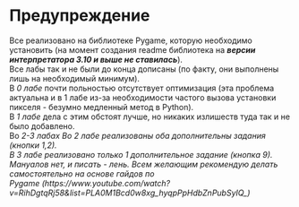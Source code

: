 <h1>Предупреждение</h1>
Все реализовано на библиотеке Pygame, которую необходимо установить (на момент создания readme библиотека на <b><i>версии интерпретатора 3.10 и выше не ставилась</i></b>).<br>
Все лабы так и не были до конца дописаны (по факту, они выполнены лишь на необходимый минимум).<br>
В <i>0 лабе</i> почти польностью отсутствует оптимизация (эта проблема актуальна и в 1 лабе из-за необходимости частого вызова установки пикселя - безумно медленный метод в Python).<br>
В <i>1 лабе</i> дела с этим обстоят лучше, но никаких излишеств туда так и не было добавлено.<br>
Во <i>2-3 лабах</i. вопрос оптимизации не стоит из за использования встроенных функци отрисовки линий. <br>
Во <i>2 лабе</i> реализованы оба дополнительны задания (кнопки 1,2).<br>
В <i>3 лабе</i> реализовано только 1 дополнительное задание (кнопка 9).<br>
Мануалов нет, и писать - лень. Всем желающим рекомендую делать самостоятельно на основе гайдов по<br>
Pygame (https://www.youtube.com/watch?v=RihDgtqRj58&list=PLA0M1Bcd0w8xg_hyqpPpHdbZnPubSyIQ_)
